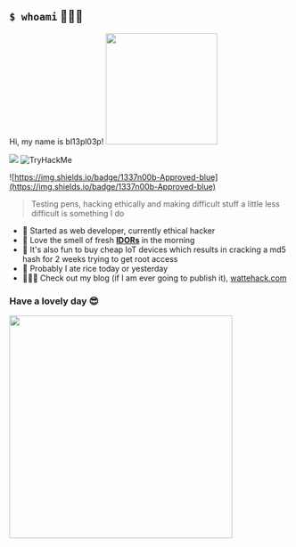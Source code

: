 ## `$ whoami` 🧑🏻‍💻 
Hi, my name is bl13pl03p!
<img src="https://media.giphy.com/media/hiJ9ypGI5tIKdwKoK2/giphy.gif" width="200" > 


<img src="https://www.hackthebox.com/badge/image/195207">
<img src="https://tryhackme-badges.s3.amazonaws.com/bl13pbl00p.png" alt="TryHackMe">



![https://img.shields.io/badge/1337n00b-Approved-blue](https://img.shields.io/badge/1337n00b-Approved-blue)
> Testing pens, hacking ethically and making difficult stuff a little less difficult is something I do
- 🤖 Started as web developer, currently ethical hacker
- 🥞 Love the smell of fresh **[IDORs](https://owasp.org/www-project-web-security-testing-guide/v42/4-Web_Application_Security_Testing/05-Authorization_Testing/04-Testing_for_Insecure_Direct_Object_References)** in the morning
- 🔨 It's also fun to buy cheap IoT devices which results in cracking a md5 hash for 2 weeks trying to get root access
- 🍚 Probably I ate rice today or yesterday
- 🧑🏻‍🏫 Check out my blog (if I am ever going to publish it), [wattehack.com](https://wattehack.com)

### Have a lovely day :sunglasses:
<img src="https://media.giphy.com/media/7B25Ol4JQ3IMwQ7cxG/giphy.gif" width="400" > 
